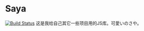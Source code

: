 # Saya
[![Build Status](https://travis-ci.org/MopTym/saya.svg)](https://travis-ci.org/MopTym/saya)
这是我给自己其它一些项目用的JS库。可愛いのさや。
